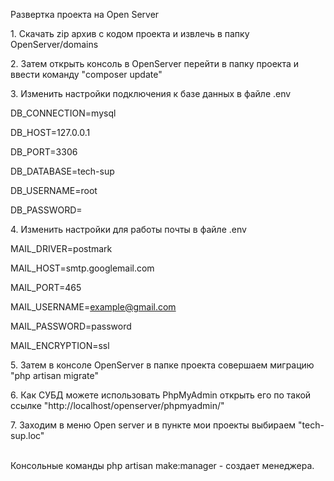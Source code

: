 <p>Развертка проекта на Open Server</p>

<p>1. Скачать zip архив с кодом проекта и извлечь в папку OpenServer/domains</p>
<p>2. Затем открыть консоль в OpenServer перейти в папку проекта и ввести команду "composer update"</p>
<p>3. Изменить настройки подключения к базе данных в файле .env</p>

DB_CONNECTION=mysql

DB_HOST=127.0.0.1

DB_PORT=3306

DB_DATABASE=tech-sup

DB_USERNAME=root

DB_PASSWORD=

<p>4. Изменить настройки для работы почты в файле .env</p>

MAIL_DRIVER=postmark

MAIL_HOST=smtp.googlemail.com

MAIL_PORT=465

MAIL_USERNAME=example@gmail.com

MAIL_PASSWORD=password

MAIL_ENCRYPTION=ssl

<p>5. Затем в консоле OpenServer в папке проекта совершаем миграцию "php artisan migrate"</p>
<p>6. Как СУБД можете использовать PhpMyAdmin открыть его по такой ссылке "http://localhost/openserver/phpmyadmin/"</p>
<p>7. Заходим в меню Open server и в пункте мои проекты выбираем "tech-sup.loc"</p>
<br>
Консольные команды 
php artisan make:manager - создает менеджера.
